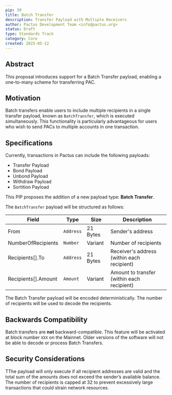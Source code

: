 ```yaml
---
pip: 39
title: Batch Transfer
description: Transfer Payload with Multiple Receivers
author: Pactus Development Team <info@pactus.org>
status: Draft
type: Standards Track
category: Core
created: 2025-05-12
---
```


## Abstract

This proposal introduces support for a Batch Transfer payload, enabling a one-to-many scheme for transferring PAC.

## Motivation

Batch transfers enable users to include multiple recipients in a single transfer payload, known as `BatchTransfer`,
which is executed simultaneously.
This functionality is particularly advantageous for users who wish to send PACs to multiple accounts in one transaction.

## Specifications

Currently, transactions in Pactus can include the following payloads:

- Transfer Payload
- Bond Payload
- Unbond Payload
- Withdraw Payload
- Sortition Payload

This PIP proposes the addition of a new payload type: **Batch Transfer**.

The `BatchTransfer` payload will be structured as follows:

| Field               | Type      | Size     | Description                                |
| ------------------- | --------- | -------- | ------------------------------------------ |
| From                | `Address` | 21 Bytes | Sender's address                           |
| NumberOfRecipients  | `Number`  | Variant  | Number of recipients                       |
| Recipients[].To     | `Address` | 21 Bytes | Receiver's address (within each recipient) |
| Recipients[].Amount | `Amount`  | Variant  | Amount to transfer (within each recipient) |

The Batch Transfer payload will be encoded deterministically.
The number of recipients will be used to decode the recipients.

## Backwards Compatibility

Batch transfers are **not** backward-compatible.
This feature will be activated at block number `XXX` on the Mainnet.
Older versions of the software will not be able to decode or process Batch Transfers.

## Security Considerations

TThe payload will only execute if all recipient addresses are valid and
the total sum of the amounts does not exceed the sender’s available balance.
The number of recipients is capped at 32 to prevent excessively large transactions that could strain network resources.
